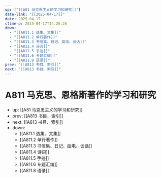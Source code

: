 ```yaml
---
up: ["[[A81 马克思主义的学习和研究]]"]
date-link: "[[2025-04-17]]"
date: 2025-04-17
ctime-p: 2025-04-17T14:20:26
down:
  - "[[A811.1 选集、文集]]"
  - "[[A811.2 单行著作]]"
  - "[[A811.3 书信集、日记、函电、谈话]]"
  - "[[A811.4 诗词]]"
  - "[[A811.5 手迹]]"
  - "[[A811.6 专题汇编]]"
  - "[[A811.8 语录]]"
prev: "[[A813 书目、索引]]"
next: "[[A813 书目、索引]]"
---
```


# A811 马克思、恩格斯著作的学习和研究

- up: [[A81 马克思主义的学习和研究]]
- prev: [[A813 书目、索引]]
- next: [[A813 书目、索引]]
- down:
	- [[A811.1 选集、文集]]
	- [[A811.2 单行著作]]
	- [[A811.3 书信集、日记、函电、谈话]]
	- [[A811.4 诗词]]
	- [[A811.5 手迹]]
	- [[A811.6 专题汇编]]
	- [[A811.8 语录]]
